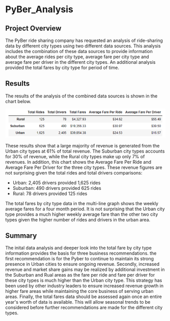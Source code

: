 # PyBer_Analysis

## Project Overview
The PyBer ride sharing company has requested an analysis of ride-sharing data by different city types using two different data sources. This analysis includes the combination of these data sources to provide information about the average rides per city type, average fare per city type and average fare per driver in the different city types. An additional analysis provided the total fares by city type for period of time.

## Results
The results of the analysis of the combined data sources is shown in the chart below.

![Pyber_Summary_Data](https://github.com/Bscheinin/PyBer_Analysis/blob/main/Resources/pyber_summary_data.PNG)

These results show that a large majority of revenue is generated from the Urban city types at 61% of total revenue. The Suburban city types accounts for 30% of revenue, while the Rural city types make up only 7% of revenues. In addition, this chart shows the Average Fare Per Ride and Average Fare Per Driver for the three city types. These revenue figures are not surprising given the total rides and total drivers comparisons:
- Urban: 2,405 drivers provided 1,625 rides
- Suburban: 490 drivers provided 625 rides
- Rural: 78 drivers provided 125 rides

The total fares by city type data in the multi-line graph shows the weekly average fares for a four month period. It is not surprising that the Urban city type provides a much higher weekly average fare than the other two city types given the higher number of rides and drivers in the urban area.

## Summary
The inital data analysis and deeper look into the total fare by city type information provides the basis for three business recommendations. the first recommendation is for the Pyber to continue to maintain its strong presence in Urban cities to ensure ongoing revenue. Secondly, increased revenue and market share gains may be realized by additional investment in the Suburban and Rual areas as the fare per ride and fare per driver for these city types is much higher than the Urban city type. This strategy has been used by other industry leaders to ensure increased revenue growth in higher fare areas while maintaining the core business of serving urban areas. Finally, the total fares data should be assessed again once an entire year's worth of data is available. This will allow seasonal trends to be considered before further recommendations are made for the different city types.
